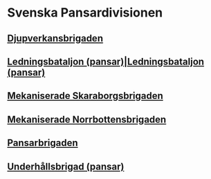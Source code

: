 # Svenska Pansardivisionen

## [Djupverkansbrigaden](/Brigader/Djupverkansbrigaden.md)

## [Ledningsbataljon (pansar)|Ledningsbataljon (pansar)](/Bataljoner/Ledningsbataljon%20(pansar).md)

## [Mekaniserade Skaraborgsbrigaden](/Brigader/Mekaniserade%20Skaraborgsbrigaden.md)

## [Mekaniserade Norrbottensbrigaden](/Brigader/Mekaniserade%20Norrbottensbrigaden.md)

## [Pansarbrigaden](/Brigader/Pansarbrigaden.md)

## [Underhållsbrigad (pansar)](/Brigader/Underhållsbrigad%20(pansar).md)

